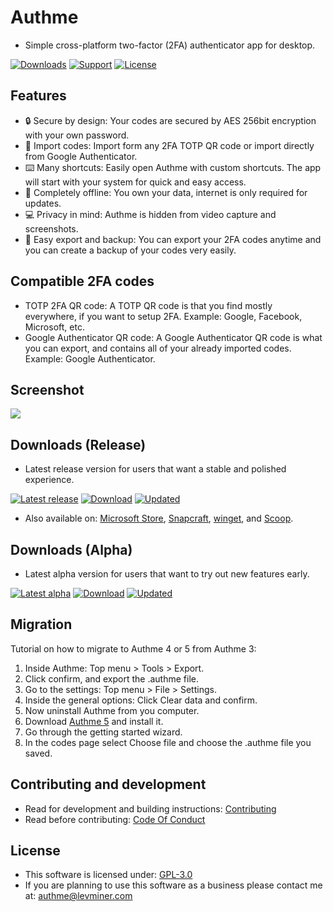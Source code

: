 # Authme

-   Simple cross-platform two-factor (2FA) authenticator app for desktop.

[![Downloads](https://img.shields.io/github/downloads/levminer/authme/total?label=Downloads)](https://authme.levminer.com/#downloads)
[![Support](https://img.shields.io/badge/Support-PayPal-blue)](https://paypal.me/levminer)
[![License](https://img.shields.io/github/license/levminer/authme?label=License)](https://github.com/Levminer/authme/blob/main/LICENSE.md)

## Features

-   🔒 Secure by design: Your codes are secured by AES 256bit encryption with your own password.
-   🔑 Import codes: Import form any 2FA TOTP QR code or import directly from Google Authenticator.
-   ⌨️ Many shortcuts: Easily open Authme with custom shortcuts. The app will start with your system for quick and easy access.
-   📡 Completely offline: You own your data, internet is only required for updates.
-   💻 Privacy in mind: Authme is hidden from video capture and screenshots.
-   📃 Easy export and backup: You can export your 2FA codes anytime and you can create a backup of your codes very easily.

## Compatible 2FA codes

-   TOTP 2FA QR code: A TOTP QR code is that you find mostly everywhere, if you want to setup 2FA. Example: Google, Facebook, Microsoft, etc.
-   Google Authenticator QR code: A Google Authenticator QR code is what you can export, and contains all of your already imported codes. Example: Google Authenticator.

## Screenshot

<img src="https://raw.githubusercontent.com/Levminer/authme/dev/screenshots/codes.png?raw=true">

## Downloads (Release)

-   Latest release version for users that want a stable and polished experience.

[![Latest release](https://img.shields.io/github/v/release/levminer/authme?label=Release)](https://tooomm.github.io/github-release-stats/?username=Levminer&repository=authme)
[![Download](https://img.shields.io/badge/Windows,%20Linux,%20macOS-download-brightgreen)](https://authme.levminer.com/#downloads)
[![Updated](https://img.shields.io/github/last-commit/levminer/authme/main?color=yellowgreen&label=Updated)](https://github.com/Levminer/authme/releases)

-   Also available on: [Microsoft Store](https://link.levminer.com/authme-ms-store), [Snapcraft](https://snapcraft.io/authme), [winget](https://winstall.app/apps/Levminer.Authme), and [Scoop](https://scoop.sh/#/apps?s=2&d=1&o=true&q=authme).

## Downloads (Alpha)

-   Latest alpha version for users that want to try out new features early.

[![Latest alpha](https://img.shields.io/github/package-json/v/levminer/authme/dev?label=Alpha&color=blue)](https://tooomm.github.io/github-release-stats/?username=Levminer&repository=authme)
[![Download](https://img.shields.io/badge/Windows,%20Linux,%20macOS-download-brightgreen)](https://authme.levminer.com/#downloads-alpha)
[![Updated](https://img.shields.io/github/last-commit/levminer/authme/dev?color=yellowgreen&label=Updated)](https://github.com/Levminer/authme/actions/workflows/alpha-artifacts.yml)

## Migration

Tutorial on how to migrate to Authme 4 or 5 from Authme 3:

1. Inside Authme: Top menu > Tools > Export.
1. Click confirm, and export the .authme file.
1. Go to the settings: Top menu > File > Settings.
1. Inside the general options: Click Clear data and confirm.
1. Now uninstall Authme from you computer.
1. Download [Authme 5](https://authme.levminer.com/#downloads) and install it.
1. Go through the getting started wizard.
1. In the codes page select Choose file and choose the .authme file you saved.

## Contributing and development

-   Read for development and building instructions: [Contributing](https://github.com/Levminer/authme/blob/main/.github/CONTRIBUTING.md)
-   Read before contributing: [Code Of Conduct](https://github.com/Levminer/authme/blob/main/.github/CODE_OF_CONDUCT.md)

## License

-   This software is licensed under: [GPL-3.0](https://github.com/Levminer/authme/blob/main/LICENSE.md)
-   If you are planning to use this software as a business please contact me at: <authme@levminer.com>
